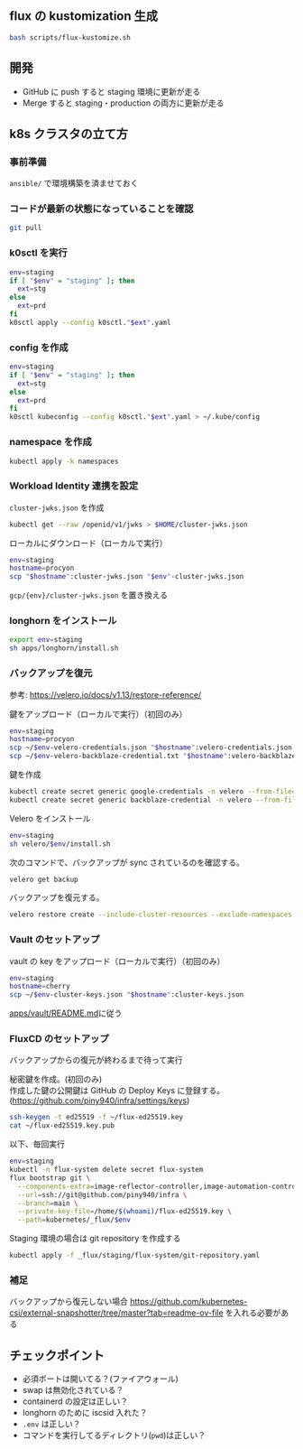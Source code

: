 ## flux の kustomization 生成

```bash
bash scripts/flux-kustomize.sh
```

## 開発

- GitHub に push すると staging 環境に更新が走る
- Merge すると staging・production の両方に更新が走る

## k8s クラスタの立て方

### 事前準備

`ansible/` で環境構築を済ませておく

### コードが最新の状態になっていることを確認

```bash
git pull
```

### k0sctl を実行

```bash
env=staging
if [ "$env" = "staging" ]; then
  ext=stg
else
  ext=prd
fi
k0sctl apply --config k0sctl."$ext".yaml
```

### config を作成

```bash
env=staging
if [ "$env" = "staging" ]; then
  ext=stg
else
  ext=prd
fi
k0sctl kubeconfig --config k0sctl."$ext".yaml > ~/.kube/config
```

### namespace を作成

```bash
kubectl apply -k namespaces
```

### Workload Identity 連携を設定

`cluster-jwks.json` を作成

```bash
kubectl get --raw /openid/v1/jwks > $HOME/cluster-jwks.json
```

ローカルにダウンロード（ローカルで実行）

```bash
env=staging
hostname=procyon
scp "$hostname":cluster-jwks.json "$env"-cluster-jwks.json
```

`gcp/{env}/cluster-jwks.json` を置き換える

### longhorn をインストール

```bash
export env=staging
sh apps/longhorn/install.sh
```

### バックアップを復元

参考: https://velero.io/docs/v1.13/restore-reference/

鍵をアップロード（ローカルで実行）（初回のみ）

```bash
env=staging
hostname=procyon
scp ~/$env-velero-credentials.json "$hostname":velero-credentials.json
scp ~/$env-velero-backblaze-credential.txt "$hostname":velero-backblaze-credential.txt
```

鍵を作成

```bash
kubectl create secret generic google-credentials -n velero --from-file=gcp=$HOME/velero-credentials.json
kubectl create secret generic backblaze-credential -n velero --from-file=backblaze=$HOME/velero-backblaze-credential.txt
```

Velero をインストール

```bash
env=staging
sh velero/$env/install.sh
```

次のコマンドで、バックアップが sync されているのを確認する。

```bash
velero get backup
```

バックアップを復元する。

```bash
velero restore create --include-cluster-resources --exclude-namespaces velero,flux-system,kube-system,longhorn-system,metallb-system --from-backup {backup-name}
```

### Vault のセットアップ

vault の key をアップロード（ローカルで実行）（初回のみ）

```bash
env=staging
hostname=cherry
scp ~/$env-cluster-keys.json "$hostname":cluster-keys.json
```

[apps/vault/README.md](apps/vault/README.md)に従う

### FluxCD のセットアップ

バックアップからの復元が終わるまで待って実行

秘密鍵を作成。(初回のみ)  
作成した鍵の公開鍵は GitHub の Deploy Keys に登録する。(<https://github.com/piny940/infra/settings/keys>)

```bash
ssh-keygen -t ed25519 -f ~/flux-ed25519.key
cat ~/flux-ed25519.key.pub
```

以下、毎回実行

```bash
env=staging
kubectl -n flux-system delete secret flux-system
flux bootstrap git \
  --components-extra=image-reflector-controller,image-automation-controller \
  --url=ssh://git@github.com/piny940/infra \
  --branch=main \
  --private-key-file=/home/$(whoami)/flux-ed25519.key \
  --path=kubernetes/_flux/$env
```

Staging 環境の場合は git repository を作成する

```bash
kubectl apply -f _flux/staging/flux-system/git-repository.yaml
```

### 補足

バックアップから復元しない場合
https://github.com/kubernetes-csi/external-snapshotter/tree/master?tab=readme-ov-file
を入れる必要がある

## チェックポイント

- 必須ポートは開いてる？(ファイアウォール)
- swap は無効化されている？
- containerd の設定は正しい？
- longhorn のために iscsid 入れた？
- `.env` は正しい？
- コマンドを実行してるディレクトリ(`pwd`)は正しい？
